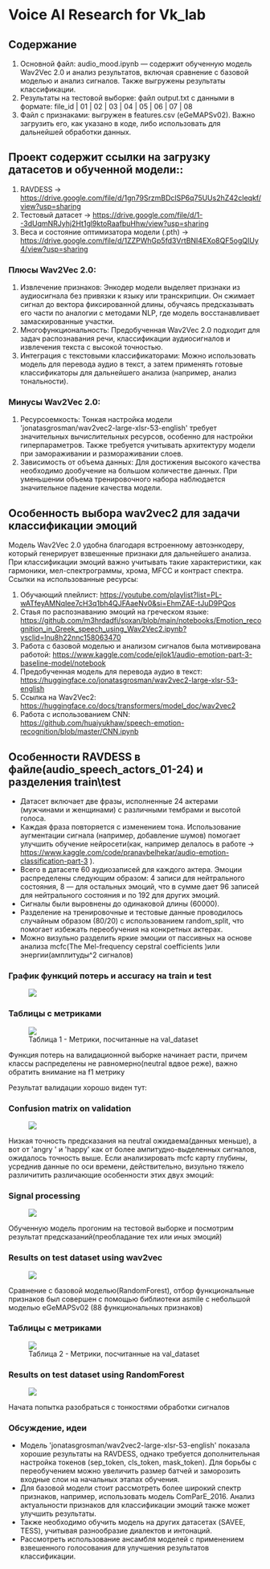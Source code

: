 # Voice AI Research for Vk_lab
## Содержание
1) Основной файл: audio_mood.ipynb — содержит обученную модель Wav2Vec 2.0 и анализ результатов, включая сравнение с базовой моделью и анализ сигналов. Также выгружены результаты классификации.
2) Результаты на тестовой выборке: файл output.txt с данными в формате: file_id | 01 | 02 | 03 | 04 | 05 | 06 | 07 | 08
3) Файл с признаками: выгружен в features.csv (eGeMAPSv02). Важно загрузить его, как указано в коде, либо использовать для дальнейшей обработки данных.

## Проект содержит ссылки на загрузку датасетов и обученной модели::
1) RAVDESS -> https://drive.google.com/file/d/1gn79SrzmBDclSP6q75UUs2hZ42cIeqkf/view?usp=sharing
2) Тестовый датасет -> https://drive.google.com/file/d/1--3dUqmNRJyhj2Ht1gl9ktoRaafbuHhw/view?usp=sharing
3) Веса и состояние оптимизатора модели (.pth) -> https://drive.google.com/file/d/1ZZPWhGp5fd3VrtBNI4EXo8QF5ogQIUy4/view?usp=sharing

### Плюсы Wav2Vec 2.0:
1) Извлечение признаков: Энкодер модели выделяет признаки из аудиосигнала без привязки к языку или транскрипции. Он сжимает сигнал до вектора фиксированной длины, обучаясь предсказывать его части по аналогии с методами NLP, где модель восстанавливает замаскированные участки.
2) Многофункциональность: Предобученная Wav2Vec 2.0 подходит для задач распознавания речи, классификации аудиосигналов и извлечения текста с высокой точностью.
3) Интеграция с текстовыми классификаторами: Можно использовать модель для перевода аудио в текст, а затем применять готовые классификаторы для дальнейшего анализа (например, анализ тональности).

### Минусы Wav2Vec 2.0:
1) Ресурсоемкость: Тонкая настройка модели 'jonatasgrosman/wav2vec2-large-xlsr-53-english' требует значительных вычислительных ресурсов, особенно для настройки гиперпараметров. Также требуется учитывать архитектуру модели при замораживании и размораживании слоев.
2) Зависимость от объема данных: Для достижения высокого качества необходимо дообучение на большом количестве данных. При уменьшении объема тренировочного набора наблюдается значительное падение качества модели.
   
## Особенность выбора wav2vec2 для задачи классификации эмоций
Модель Wav2Vec 2.0 удобна благодаря встроенному автоэнкодеру, который генерирует взвешенные признаки для дальнейшего анализа. При классификации эмоций важно учитывать такие характеристики, как гармоники, мел-спектрограммы, хрома, MFCC и контраст спектра.
Ссылки на использованные ресурсы:
1) Обучающий плейлист: https://youtube.com/playlist?list=PL-wATfeyAMNqIee7cH3q1bh4QJFAaeNv0&si=EhmZAE-tJuD9PQos
2) Стаья по распознаванию эмоций на греческом языке: https://github.com/m3hrdadfi/soxan/blob/main/notebooks/Emotion_recognition_in_Greek_speech_using_Wav2Vec2.ipynb?ysclid=lnu8h22nnc158063470
3) Работа с базовой моделью и анализом сигналов была мотивирована работой: https://www.kaggle.com/code/ejlok1/audio-emotion-part-3-baseline-model/notebook
4) Предобученная модель для перевода аудио в текст: https://huggingface.co/jonatasgrosman/wav2vec2-large-xlsr-53-english
5) Cсылка на Wav2Vec2: https://huggingface.co/docs/transformers/model_doc/wav2vec2
6) Работа с использованием CNN: https://github.com/huaiyukhaw/speech-emotion-recognition/blob/master/CNN.ipynb

## Особенности RAVDESS в файле(audio_speech_actors_01-24) и разделения train\test
* Датасет включает две фразы, исполненные 24 актерами (мужчинами и женщинами) с различными тембрами и высотой голоса.
* Каждая фраза повторяется с изменением тона. Использование аугментации сигнала (например, добавление шумов) помогает улучшить обучение нейросети(как, например делалось в работе -> https://www.kaggle.com/code/pranavbelhekar/audio-emotion-classification-part-3 ).
* Всего в датасете 60 аудиозаписей для каждого актера. Эмоции распределены следующим образом: 4 записи для нейтрального состояния, 8 — для остальных эмоций, что в сумме дает 96 записей для нейтрального состояния и по 192 для других эмоций.
* Сигналы были выровнены до одинаковой длины (60000).
* Разделение на тренировочные и тестовые данные проводилось случайным образом (80/20) с использованием random_split, что помогает избежать переобучения на конкретных актерах.
* Можно визульно разделить яркие эмоции от пассивных на основе анализа mcfc(The Mel-frequency cepstral coefficients )или энергии(амплитуды^2 сигналов)

### График функций потерь и accuracy на train и test
<figure>
  <img
  src="train_val_loss_accuracy.png"
  >
</figure>    

### Таблицы с метриками  
<figure>
  <img
  src="reports.bmp"
  >
  <figcaption>Таблица 1 - Метрики, посчитанные на val_dataset</figcaption>
</figure>  
Функция потерь на валидационной выборке начинает расти, причем классы распределены не равномерно(neutral вдвое реже), важно обратить внимание на f1 метрику

Результат валидации хорошо виден тут:

### Confusion matrix on validation
<figure>
  <img
  src="confusion_matrix.png"
  >
</figure>    
Низкая точность предсказания на neutral ожидаема(данных меньше), а вот от 'angry ' и 'hаppy' как от более ампитудно-выделенных сигналов, ожидалось точность выше. Если анализировать mcfc карту глубины, усреднив данные по оси времени, действительно, визульно тяжело различитить различающие особенности этих двух эмоций:

### Signal processing
<figure>
  <img
  src="signal_process.png"
  >
</figure>   

Обученную модель прогоним на тестовой выборке и посмотрим результат предсказаний(преобладание тех или иных эмоций)

### Results on test dataset using wav2vec
<figure>
  <img
  src="emotionswav2vec2.png"
  >
</figure>  

Сравнение с базовой моделью(RandomForest), отбор функциональные признаков был совершен с помощью библиотеки asmile с небольшой моделью eGeMAPSv02 (88 функциональных признаков)

### Таблицы с метриками  
<figure>
  <img
  src="reports_base.bmp"
  >
  <figcaption>Таблица 2 - Метрики, посчитанные на val_dataset</figcaption>
</figure>  

### Results on test dataset using RandomForest
<figure>
  <img
  src="emotionsRandomForest.png"
  >
</figure>  

Начата попытка разобраться с тонкостями обработки сигналов

### Обсуждение, идеи
* Модель 'jonatasgrosman/wav2vec2-large-xlsr-53-english' показала хорошие результаты на RAVDESS, однако требуется дополнительная настройка токенов (sep_token, cls_token, mask_token). Для борьбы с переобучением можно увеличить размер батчей и заморозить входные слои на начальных этапах обучения.
* Для базовой модели стоит рассмотреть более широкий спектр признаков, например, использовать модель ComParE_2016. Анализ актуальности признаков для классификации эмоций также может улучшить результаты.
* Также необходимо обучить модель на других датасетах (SAVEE, TESS), учитывая разнообразие диалектов и интонаций.
* Рассмотреть использование ансамбля моделей с применением взвешенного голосования для улучшения результатов классификации.


